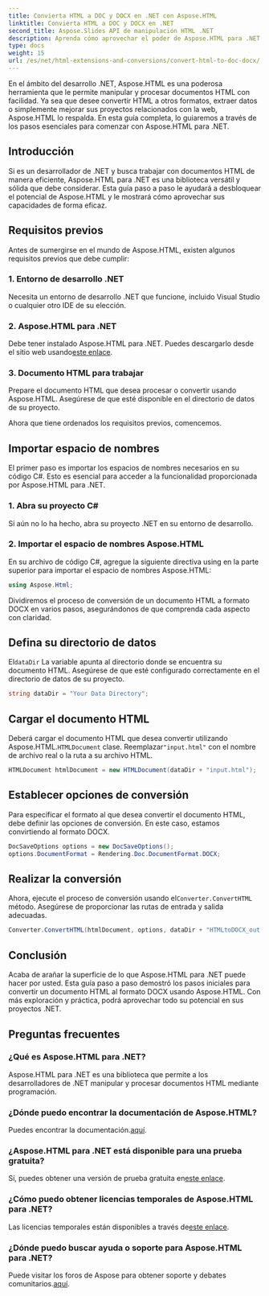 ```yaml
---
title: Convierta HTML a DOC y DOCX en .NET con Aspose.HTML
linktitle: Convierta HTML a DOC y DOCX en .NET
second_title: Aspose.Slides API de manipulación HTML .NET
description: Aprenda cómo aprovechar el poder de Aspose.HTML para .NET en esta guía paso a paso. Convierta HTML a DOCX sin esfuerzo y suba de nivel sus proyectos .NET. ¡Empiece hoy!
type: docs
weight: 15
url: /es/net/html-extensions-and-conversions/convert-html-to-doc-docx/
---
```


En el ámbito del desarrollo .NET, Aspose.HTML es una poderosa herramienta que le permite manipular y procesar documentos HTML con facilidad. Ya sea que desee convertir HTML a otros formatos, extraer datos o simplemente mejorar sus proyectos relacionados con la web, Aspose.HTML lo respalda. En esta guía completa, lo guiaremos a través de los pasos esenciales para comenzar con Aspose.HTML para .NET.

## Introducción

Si es un desarrollador de .NET y busca trabajar con documentos HTML de manera eficiente, Aspose.HTML para .NET es una biblioteca versátil y sólida que debe considerar. Esta guía paso a paso le ayudará a desbloquear el potencial de Aspose.HTML y le mostrará cómo aprovechar sus capacidades de forma eficaz.

## Requisitos previos

Antes de sumergirse en el mundo de Aspose.HTML, existen algunos requisitos previos que debe cumplir:

### 1. Entorno de desarrollo .NET

Necesita un entorno de desarrollo .NET que funcione, incluido Visual Studio o cualquier otro IDE de su elección.

### 2. Aspose.HTML para .NET

 Debe tener instalado Aspose.HTML para .NET. Puedes descargarlo desde el sitio web usando[este enlace](https://releases.aspose.com/html/net/).

### 3. Documento HTML para trabajar

Prepare el documento HTML que desea procesar o convertir usando Aspose.HTML. Asegúrese de que esté disponible en el directorio de datos de su proyecto.

Ahora que tiene ordenados los requisitos previos, comencemos.

## Importar espacio de nombres

El primer paso es importar los espacios de nombres necesarios en su código C#. Esto es esencial para acceder a la funcionalidad proporcionada por Aspose.HTML para .NET.

### 1. Abra su proyecto C#

Si aún no lo ha hecho, abra su proyecto .NET en su entorno de desarrollo.

### 2. Importar el espacio de nombres Aspose.HTML

En su archivo de código C#, agregue la siguiente directiva using en la parte superior para importar el espacio de nombres Aspose.HTML:

```csharp
using Aspose.Html;
```

Dividiremos el proceso de conversión de un documento HTML a formato DOCX en varios pasos, asegurándonos de que comprenda cada aspecto con claridad.

## Defina su directorio de datos

 El`dataDir` La variable apunta al directorio donde se encuentra su documento HTML. Asegúrese de que esté configurado correctamente en el directorio de datos de su proyecto.

```csharp
string dataDir = "Your Data Directory";
```

## Cargar el documento HTML

 Deberá cargar el documento HTML que desea convertir utilizando Aspose.HTML.`HTMLDocument` clase. Reemplazar`"input.html"` con el nombre de archivo real o la ruta a su archivo HTML.

```csharp
HTMLDocument htmlDocument = new HTMLDocument(dataDir + "input.html");
```

## Establecer opciones de conversión

Para especificar el formato al que desea convertir el documento HTML, debe definir las opciones de conversión. En este caso, estamos convirtiendo al formato DOCX.

```csharp
DocSaveOptions options = new DocSaveOptions();
options.DocumentFormat = Rendering.Doc.DocumentFormat.DOCX;
```

## Realizar la conversión

 Ahora, ejecute el proceso de conversión usando el`Converter.ConvertHTML` método. Asegúrese de proporcionar las rutas de entrada y salida adecuadas.

```csharp
Converter.ConvertHTML(htmlDocument, options, dataDir + "HTMLtoDOCX_out.docx");
```

## Conclusión

Acaba de arañar la superficie de lo que Aspose.HTML para .NET puede hacer por usted. Esta guía paso a paso demostró los pasos iniciales para convertir un documento HTML al formato DOCX usando Aspose.HTML. Con más exploración y práctica, podrá aprovechar todo su potencial en sus proyectos .NET.

## Preguntas frecuentes

### ¿Qué es Aspose.HTML para .NET?
Aspose.HTML para .NET es una biblioteca que permite a los desarrolladores de .NET manipular y procesar documentos HTML mediante programación.

### ¿Dónde puedo encontrar la documentación de Aspose.HTML?
 Puedes encontrar la documentación.[aquí](https://reference.aspose.com/html/net/).

### ¿Aspose.HTML para .NET está disponible para una prueba gratuita?
 Sí, puedes obtener una versión de prueba gratuita en[este enlace](https://releases.aspose.com/).

### ¿Cómo puedo obtener licencias temporales de Aspose.HTML para .NET?
Las licencias temporales están disponibles a través de[este enlace](https://purchase.aspose.com/temporary-license/).

### ¿Dónde puedo buscar ayuda o soporte para Aspose.HTML para .NET?
 Puede visitar los foros de Aspose para obtener soporte y debates comunitarios.[aquí](https://forum.aspose.com/).